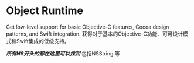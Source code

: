 # Object Runtime
Get low-level support for basic Objective-C features, Cocoa design patterns, and Swift integration.
获得对于基本的Objective-C功能、可可设计模式和Swift集成的低级支持。

***所有NS开头的都在这里可以找到*** 包括NSString 等